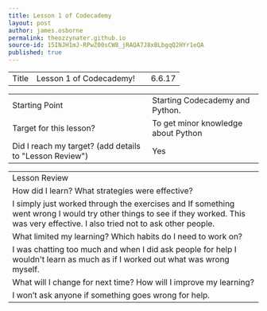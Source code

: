 ```yaml
---
title: Lesson 1 of Codecademy
layout: post
author: james.osborne
permalink: theozzynater.github.io
source-id: 15INJH1mJ-RPwZ00sCW8_jRAQA7J8xBLbgqQ2HYr1eQA
published: true
---
```

<table>
  <tr>
    <td>Title</td>
    <td>  Lesson 1 of Codecademy!</td>
    <td> </td>
    <td> 6.6.17</td>
  </tr>
</table>


<table>
  <tr>
    <td>Starting Point</td>
    <td> Starting Codecademy and Python.</td>
  </tr>
  <tr>
    <td>Target for this lesson?</td>
    <td>To get minor knowledge about Python</td>
  </tr>
  <tr>
    <td>Did I reach my target? 
(add details to "Lesson Review")</td>
    <td> 
Yes</td>
  </tr>
</table>


<table>
  <tr>
    <td>Lesson Review</td>
  </tr>
  <tr>
    <td>How did I learn? What strategies were effective? </td>
  </tr>
  <tr>
    <td> I simply just worked through the exercises and If something went wrong I would try other things to see if they worked. This was very effective. I also tried not to ask other people.
</td>
  </tr>
  <tr>
    <td>What limited my learning? Which habits do I need to work on? </td>
  </tr>
  <tr>
    <td> I was chatting too much and when I did ask people for help I wouldn't learn as much as if I worked out what was wrong myself.</td>
  </tr>
  <tr>
    <td>What will I change for next time? How will I improve my learning?</td>
  </tr>
  <tr>
    <td>  I won’t ask anyone if something goes wrong for help.</td>
  </tr>
</table>


